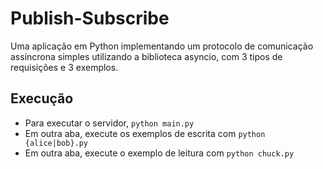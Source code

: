 
# Publish-Subscribe

Uma aplicação em Python implementando um protocolo de comunicação assíncrona simples utilizando a biblioteca asyncio, com 3 tipos de requisições e 3 exemplos.

## Execução
- Para executar o servidor, `python main.py`
- Em outra aba, execute os exemplos de escrita com `python {alice|bob}.py`
- Em outra aba, execute o exemplo de leitura com `python chuck.py`
